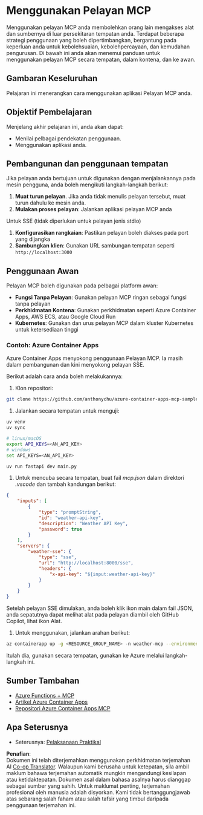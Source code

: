 <!--
CO_OP_TRANSLATOR_METADATA:
{
  "original_hash": "1d9dc83260576b76f272d330ed93c51f",
  "translation_date": "2025-07-13T22:10:16+00:00",
  "source_file": "03-GettingStarted/09-deployment/README.md",
  "language_code": "ms"
}
-->
# Menggunakan Pelayan MCP

Menggunakan pelayan MCP anda membolehkan orang lain mengakses alat dan sumbernya di luar persekitaran tempatan anda. Terdapat beberapa strategi penggunaan yang boleh dipertimbangkan, bergantung pada keperluan anda untuk kebolehsuaian, kebolehpercayaan, dan kemudahan pengurusan. Di bawah ini anda akan menemui panduan untuk menggunakan pelayan MCP secara tempatan, dalam kontena, dan ke awan.

## Gambaran Keseluruhan

Pelajaran ini menerangkan cara menggunakan aplikasi Pelayan MCP anda.

## Objektif Pembelajaran

Menjelang akhir pelajaran ini, anda akan dapat:

- Menilai pelbagai pendekatan penggunaan.
- Menggunakan aplikasi anda.

## Pembangunan dan penggunaan tempatan

Jika pelayan anda bertujuan untuk digunakan dengan menjalankannya pada mesin pengguna, anda boleh mengikuti langkah-langkah berikut:

1. **Muat turun pelayan**. Jika anda tidak menulis pelayan tersebut, muat turun dahulu ke mesin anda.  
1. **Mulakan proses pelayan**: Jalankan aplikasi pelayan MCP anda

Untuk SSE (tidak diperlukan untuk pelayan jenis stdio)

1. **Konfigurasikan rangkaian**: Pastikan pelayan boleh diakses pada port yang dijangka  
1. **Sambungkan klien**: Gunakan URL sambungan tempatan seperti `http://localhost:3000`

## Penggunaan Awan

Pelayan MCP boleh digunakan pada pelbagai platform awan:

- **Fungsi Tanpa Pelayan**: Gunakan pelayan MCP ringan sebagai fungsi tanpa pelayan  
- **Perkhidmatan Kontena**: Gunakan perkhidmatan seperti Azure Container Apps, AWS ECS, atau Google Cloud Run  
- **Kubernetes**: Gunakan dan urus pelayan MCP dalam kluster Kubernetes untuk ketersediaan tinggi

### Contoh: Azure Container Apps

Azure Container Apps menyokong penggunaan Pelayan MCP. Ia masih dalam pembangunan dan kini menyokong pelayan SSE.

Berikut adalah cara anda boleh melakukannya:

1. Klon repositori:

  ```sh
  git clone https://github.com/anthonychu/azure-container-apps-mcp-sample.git
  ```

1. Jalankan secara tempatan untuk menguji:

  ```sh
  uv venv
  uv sync

  # linux/macOS
  export API_KEYS=<AN_API_KEY>
  # windows
  set API_KEYS=<AN_API_KEY>

  uv run fastapi dev main.py
  ```

1. Untuk mencuba secara tempatan, buat fail *mcp.json* dalam direktori *.vscode* dan tambah kandungan berikut:

  ```json
  {
      "inputs": [
          {
              "type": "promptString",
              "id": "weather-api-key",
              "description": "Weather API Key",
              "password": true
          }
      ],
      "servers": {
          "weather-sse": {
              "type": "sse",
              "url": "http://localhost:8000/sse",
              "headers": {
                  "x-api-key": "${input:weather-api-key}"
              }
          }
      }
  }
  ```

  Setelah pelayan SSE dimulakan, anda boleh klik ikon main dalam fail JSON, anda sepatutnya dapat melihat alat pada pelayan diambil oleh GitHub Copilot, lihat ikon Alat.

1. Untuk menggunakan, jalankan arahan berikut:

  ```sh
  az containerapp up -g <RESOURCE_GROUP_NAME> -n weather-mcp --environment mcp -l westus --env-vars API_KEYS=<AN_API_KEY> --source .
  ```

Itulah dia, gunakan secara tempatan, gunakan ke Azure melalui langkah-langkah ini.

## Sumber Tambahan

- [Azure Functions + MCP](https://learn.microsoft.com/en-us/samples/azure-samples/remote-mcp-functions-dotnet/remote-mcp-functions-dotnet/)
- [Artikel Azure Container Apps](https://techcommunity.microsoft.com/blog/appsonazureblog/host-remote-mcp-servers-in-azure-container-apps/4403550)
- [Repositori Azure Container Apps MCP](https://github.com/anthonychu/azure-container-apps-mcp-sample)

## Apa Seterusnya

- Seterusnya: [Pelaksanaan Praktikal](../../04-PracticalImplementation/README.md)

**Penafian**:  
Dokumen ini telah diterjemahkan menggunakan perkhidmatan terjemahan AI [Co-op Translator](https://github.com/Azure/co-op-translator). Walaupun kami berusaha untuk ketepatan, sila ambil maklum bahawa terjemahan automatik mungkin mengandungi kesilapan atau ketidaktepatan. Dokumen asal dalam bahasa asalnya harus dianggap sebagai sumber yang sahih. Untuk maklumat penting, terjemahan profesional oleh manusia adalah disyorkan. Kami tidak bertanggungjawab atas sebarang salah faham atau salah tafsir yang timbul daripada penggunaan terjemahan ini.